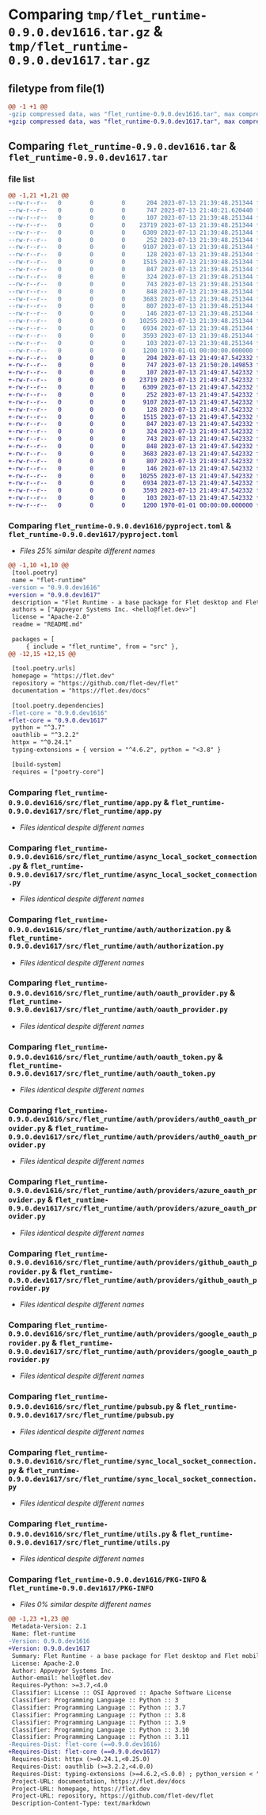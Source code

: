 # Comparing `tmp/flet_runtime-0.9.0.dev1616.tar.gz` & `tmp/flet_runtime-0.9.0.dev1617.tar.gz`

## filetype from file(1)

```diff
@@ -1 +1 @@
-gzip compressed data, was "flet_runtime-0.9.0.dev1616.tar", max compression
+gzip compressed data, was "flet_runtime-0.9.0.dev1617.tar", max compression
```

## Comparing `flet_runtime-0.9.0.dev1616.tar` & `flet_runtime-0.9.0.dev1617.tar`

### file list

```diff
@@ -1,21 +1,21 @@
--rw-r--r--   0        0        0      204 2023-07-13 21:39:48.251344 flet_runtime-0.9.0.dev1616/README.md
--rw-r--r--   0        0        0      747 2023-07-13 21:40:21.620440 flet_runtime-0.9.0.dev1616/pyproject.toml
--rw-r--r--   0        0        0      107 2023-07-13 21:39:48.251344 flet_runtime-0.9.0.dev1616/src/flet_runtime/__init__.py
--rw-r--r--   0        0        0    23719 2023-07-13 21:39:48.251344 flet_runtime-0.9.0.dev1616/src/flet_runtime/app.py
--rw-r--r--   0        0        0     6309 2023-07-13 21:39:48.251344 flet_runtime-0.9.0.dev1616/src/flet_runtime/async_local_socket_connection.py
--rw-r--r--   0        0        0      252 2023-07-13 21:39:48.251344 flet_runtime-0.9.0.dev1616/src/flet_runtime/auth/__init__.py
--rw-r--r--   0        0        0     9107 2023-07-13 21:39:48.251344 flet_runtime-0.9.0.dev1616/src/flet_runtime/auth/authorization.py
--rw-r--r--   0        0        0      128 2023-07-13 21:39:48.251344 flet_runtime-0.9.0.dev1616/src/flet_runtime/auth/group.py
--rw-r--r--   0        0        0     1515 2023-07-13 21:39:48.251344 flet_runtime-0.9.0.dev1616/src/flet_runtime/auth/oauth_provider.py
--rw-r--r--   0        0        0      847 2023-07-13 21:39:48.251344 flet_runtime-0.9.0.dev1616/src/flet_runtime/auth/oauth_token.py
--rw-r--r--   0        0        0      324 2023-07-13 21:39:48.251344 flet_runtime-0.9.0.dev1616/src/flet_runtime/auth/providers/__init__.py
--rw-r--r--   0        0        0      743 2023-07-13 21:39:48.251344 flet_runtime-0.9.0.dev1616/src/flet_runtime/auth/providers/auth0_oauth_provider.py
--rw-r--r--   0        0        0      848 2023-07-13 21:39:48.251344 flet_runtime-0.9.0.dev1616/src/flet_runtime/auth/providers/azure_oauth_provider.py
--rw-r--r--   0        0        0     3683 2023-07-13 21:39:48.251344 flet_runtime-0.9.0.dev1616/src/flet_runtime/auth/providers/github_oauth_provider.py
--rw-r--r--   0        0        0      807 2023-07-13 21:39:48.251344 flet_runtime-0.9.0.dev1616/src/flet_runtime/auth/providers/google_oauth_provider.py
--rw-r--r--   0        0        0      146 2023-07-13 21:39:48.251344 flet_runtime-0.9.0.dev1616/src/flet_runtime/auth/user.py
--rw-r--r--   0        0        0    10255 2023-07-13 21:39:48.251344 flet_runtime-0.9.0.dev1616/src/flet_runtime/pubsub.py
--rw-r--r--   0        0        0     6934 2023-07-13 21:39:48.251344 flet_runtime-0.9.0.dev1616/src/flet_runtime/sync_local_socket_connection.py
--rw-r--r--   0        0        0     3593 2023-07-13 21:39:48.251344 flet_runtime-0.9.0.dev1616/src/flet_runtime/utils.py
--rw-r--r--   0        0        0      103 2023-07-13 21:39:48.251344 flet_runtime-0.9.0.dev1616/src/flet_runtime/version.py
--rw-r--r--   0        0        0     1200 1970-01-01 00:00:00.000000 flet_runtime-0.9.0.dev1616/PKG-INFO
+-rw-r--r--   0        0        0      204 2023-07-13 21:49:47.542332 flet_runtime-0.9.0.dev1617/README.md
+-rw-r--r--   0        0        0      747 2023-07-13 21:50:20.149853 flet_runtime-0.9.0.dev1617/pyproject.toml
+-rw-r--r--   0        0        0      107 2023-07-13 21:49:47.542332 flet_runtime-0.9.0.dev1617/src/flet_runtime/__init__.py
+-rw-r--r--   0        0        0    23719 2023-07-13 21:49:47.542332 flet_runtime-0.9.0.dev1617/src/flet_runtime/app.py
+-rw-r--r--   0        0        0     6309 2023-07-13 21:49:47.542332 flet_runtime-0.9.0.dev1617/src/flet_runtime/async_local_socket_connection.py
+-rw-r--r--   0        0        0      252 2023-07-13 21:49:47.542332 flet_runtime-0.9.0.dev1617/src/flet_runtime/auth/__init__.py
+-rw-r--r--   0        0        0     9107 2023-07-13 21:49:47.542332 flet_runtime-0.9.0.dev1617/src/flet_runtime/auth/authorization.py
+-rw-r--r--   0        0        0      128 2023-07-13 21:49:47.542332 flet_runtime-0.9.0.dev1617/src/flet_runtime/auth/group.py
+-rw-r--r--   0        0        0     1515 2023-07-13 21:49:47.542332 flet_runtime-0.9.0.dev1617/src/flet_runtime/auth/oauth_provider.py
+-rw-r--r--   0        0        0      847 2023-07-13 21:49:47.542332 flet_runtime-0.9.0.dev1617/src/flet_runtime/auth/oauth_token.py
+-rw-r--r--   0        0        0      324 2023-07-13 21:49:47.542332 flet_runtime-0.9.0.dev1617/src/flet_runtime/auth/providers/__init__.py
+-rw-r--r--   0        0        0      743 2023-07-13 21:49:47.542332 flet_runtime-0.9.0.dev1617/src/flet_runtime/auth/providers/auth0_oauth_provider.py
+-rw-r--r--   0        0        0      848 2023-07-13 21:49:47.542332 flet_runtime-0.9.0.dev1617/src/flet_runtime/auth/providers/azure_oauth_provider.py
+-rw-r--r--   0        0        0     3683 2023-07-13 21:49:47.542332 flet_runtime-0.9.0.dev1617/src/flet_runtime/auth/providers/github_oauth_provider.py
+-rw-r--r--   0        0        0      807 2023-07-13 21:49:47.542332 flet_runtime-0.9.0.dev1617/src/flet_runtime/auth/providers/google_oauth_provider.py
+-rw-r--r--   0        0        0      146 2023-07-13 21:49:47.542332 flet_runtime-0.9.0.dev1617/src/flet_runtime/auth/user.py
+-rw-r--r--   0        0        0    10255 2023-07-13 21:49:47.542332 flet_runtime-0.9.0.dev1617/src/flet_runtime/pubsub.py
+-rw-r--r--   0        0        0     6934 2023-07-13 21:49:47.542332 flet_runtime-0.9.0.dev1617/src/flet_runtime/sync_local_socket_connection.py
+-rw-r--r--   0        0        0     3593 2023-07-13 21:49:47.542332 flet_runtime-0.9.0.dev1617/src/flet_runtime/utils.py
+-rw-r--r--   0        0        0      103 2023-07-13 21:49:47.542332 flet_runtime-0.9.0.dev1617/src/flet_runtime/version.py
+-rw-r--r--   0        0        0     1200 1970-01-01 00:00:00.000000 flet_runtime-0.9.0.dev1617/PKG-INFO
```

### Comparing `flet_runtime-0.9.0.dev1616/pyproject.toml` & `flet_runtime-0.9.0.dev1617/pyproject.toml`

 * *Files 25% similar despite different names*

```diff
@@ -1,10 +1,10 @@
 [tool.poetry]
 name = "flet-runtime"
-version = "0.9.0.dev1616"
+version = "0.9.0.dev1617"
 description = "Flet Runtime - a base package for Flet desktop and Flet mobile."
 authors = ["Appveyor Systems Inc. <hello@flet.dev>"]
 license = "Apache-2.0"
 readme = "README.md"
 
 packages = [
     { include = "flet_runtime", from = "src" },
@@ -12,15 +12,15 @@
 
 [tool.poetry.urls]
 homepage = "https://flet.dev"
 repository = "https://github.com/flet-dev/flet"
 documentation = "https://flet.dev/docs"
 
 [tool.poetry.dependencies]
-flet-core = "0.9.0.dev1616"
+flet-core = "0.9.0.dev1617"
 python = "^3.7"
 oauthlib = "^3.2.2"
 httpx = "^0.24.1"
 typing-extensions = { version = "^4.6.2", python = "<3.8" }
 
 [build-system]
 requires = ["poetry-core"]
```

### Comparing `flet_runtime-0.9.0.dev1616/src/flet_runtime/app.py` & `flet_runtime-0.9.0.dev1617/src/flet_runtime/app.py`

 * *Files identical despite different names*

### Comparing `flet_runtime-0.9.0.dev1616/src/flet_runtime/async_local_socket_connection.py` & `flet_runtime-0.9.0.dev1617/src/flet_runtime/async_local_socket_connection.py`

 * *Files identical despite different names*

### Comparing `flet_runtime-0.9.0.dev1616/src/flet_runtime/auth/authorization.py` & `flet_runtime-0.9.0.dev1617/src/flet_runtime/auth/authorization.py`

 * *Files identical despite different names*

### Comparing `flet_runtime-0.9.0.dev1616/src/flet_runtime/auth/oauth_provider.py` & `flet_runtime-0.9.0.dev1617/src/flet_runtime/auth/oauth_provider.py`

 * *Files identical despite different names*

### Comparing `flet_runtime-0.9.0.dev1616/src/flet_runtime/auth/oauth_token.py` & `flet_runtime-0.9.0.dev1617/src/flet_runtime/auth/oauth_token.py`

 * *Files identical despite different names*

### Comparing `flet_runtime-0.9.0.dev1616/src/flet_runtime/auth/providers/auth0_oauth_provider.py` & `flet_runtime-0.9.0.dev1617/src/flet_runtime/auth/providers/auth0_oauth_provider.py`

 * *Files identical despite different names*

### Comparing `flet_runtime-0.9.0.dev1616/src/flet_runtime/auth/providers/azure_oauth_provider.py` & `flet_runtime-0.9.0.dev1617/src/flet_runtime/auth/providers/azure_oauth_provider.py`

 * *Files identical despite different names*

### Comparing `flet_runtime-0.9.0.dev1616/src/flet_runtime/auth/providers/github_oauth_provider.py` & `flet_runtime-0.9.0.dev1617/src/flet_runtime/auth/providers/github_oauth_provider.py`

 * *Files identical despite different names*

### Comparing `flet_runtime-0.9.0.dev1616/src/flet_runtime/auth/providers/google_oauth_provider.py` & `flet_runtime-0.9.0.dev1617/src/flet_runtime/auth/providers/google_oauth_provider.py`

 * *Files identical despite different names*

### Comparing `flet_runtime-0.9.0.dev1616/src/flet_runtime/pubsub.py` & `flet_runtime-0.9.0.dev1617/src/flet_runtime/pubsub.py`

 * *Files identical despite different names*

### Comparing `flet_runtime-0.9.0.dev1616/src/flet_runtime/sync_local_socket_connection.py` & `flet_runtime-0.9.0.dev1617/src/flet_runtime/sync_local_socket_connection.py`

 * *Files identical despite different names*

### Comparing `flet_runtime-0.9.0.dev1616/src/flet_runtime/utils.py` & `flet_runtime-0.9.0.dev1617/src/flet_runtime/utils.py`

 * *Files identical despite different names*

### Comparing `flet_runtime-0.9.0.dev1616/PKG-INFO` & `flet_runtime-0.9.0.dev1617/PKG-INFO`

 * *Files 0% similar despite different names*

```diff
@@ -1,23 +1,23 @@
 Metadata-Version: 2.1
 Name: flet-runtime
-Version: 0.9.0.dev1616
+Version: 0.9.0.dev1617
 Summary: Flet Runtime - a base package for Flet desktop and Flet mobile.
 License: Apache-2.0
 Author: Appveyor Systems Inc.
 Author-email: hello@flet.dev
 Requires-Python: >=3.7,<4.0
 Classifier: License :: OSI Approved :: Apache Software License
 Classifier: Programming Language :: Python :: 3
 Classifier: Programming Language :: Python :: 3.7
 Classifier: Programming Language :: Python :: 3.8
 Classifier: Programming Language :: Python :: 3.9
 Classifier: Programming Language :: Python :: 3.10
 Classifier: Programming Language :: Python :: 3.11
-Requires-Dist: flet-core (==0.9.0.dev1616)
+Requires-Dist: flet-core (==0.9.0.dev1617)
 Requires-Dist: httpx (>=0.24.1,<0.25.0)
 Requires-Dist: oauthlib (>=3.2.2,<4.0.0)
 Requires-Dist: typing-extensions (>=4.6.2,<5.0.0) ; python_version < "3.8"
 Project-URL: documentation, https://flet.dev/docs
 Project-URL: homepage, https://flet.dev
 Project-URL: repository, https://github.com/flet-dev/flet
 Description-Content-Type: text/markdown
```

